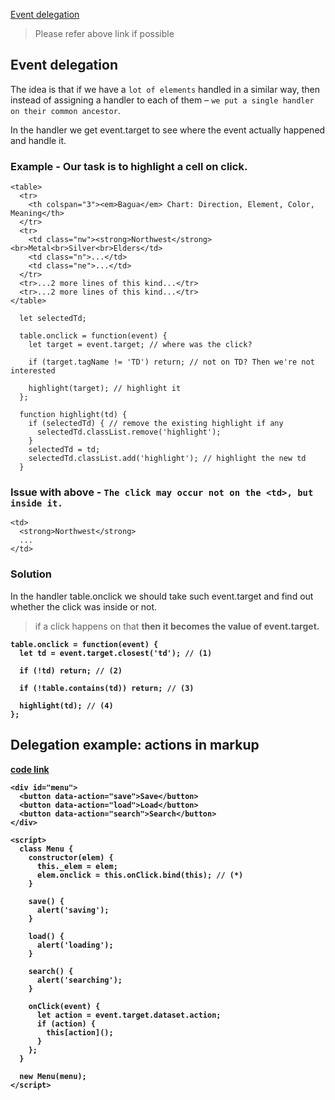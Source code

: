[Event delegation](https://javascript.info/event-delegation)

> Please refer above link if possible 

## Event delegation 

The idea is that if we have a `lot of elements` handled in a similar way, then instead of assigning a handler to each of them – `we put a single handler on their common ancestor`.

In the handler we get event.target to see where the event actually happened and handle it.

### Example - Our task is to highlight a cell <td> on click.

```
<table>
  <tr>
    <th colspan="3"><em>Bagua</em> Chart: Direction, Element, Color, Meaning</th>
  </tr>
  <tr>
    <td class="nw"><strong>Northwest</strong><br>Metal<br>Silver<br>Elders</td>
    <td class="n">...</td>
    <td class="ne">...</td>
  </tr>
  <tr>...2 more lines of this kind...</tr>
  <tr>...2 more lines of this kind...</tr>
</table>
```
```
  let selectedTd;

  table.onclick = function(event) {
    let target = event.target; // where was the click?

    if (target.tagName != 'TD') return; // not on TD? Then we're not interested

    highlight(target); // highlight it
  };

  function highlight(td) {
    if (selectedTd) { // remove the existing highlight if any
      selectedTd.classList.remove('highlight');
    }
    selectedTd = td;
    selectedTd.classList.add('highlight'); // highlight the new td
  }

```

### Issue with above - `The click may occur not on the <td>, but inside it.`

```
<td>
  <strong>Northwest</strong>
  ...
</td>
```

### Solution

In the handler table.onclick we should take such event.target and find out whether the click was inside <td> or not.

> if a click happens on that <strong> then it becomes the value of event.target.

```
table.onclick = function(event) {
  let td = event.target.closest('td'); // (1)

  if (!td) return; // (2)

  if (!table.contains(td)) return; // (3)

  highlight(td); // (4)
};
```

## Delegation example: actions in markup

[code link](https://plnkr.co/edit/?p=preview&preview)

```
<div id="menu">
  <button data-action="save">Save</button>
  <button data-action="load">Load</button>
  <button data-action="search">Search</button>
</div>

<script>
  class Menu {
    constructor(elem) {
      this._elem = elem;
      elem.onclick = this.onClick.bind(this); // (*)
    }

    save() {
      alert('saving');
    }

    load() {
      alert('loading');
    }

    search() {
      alert('searching');
    }

    onClick(event) {
      let action = event.target.dataset.action;
      if (action) {
        this[action]();
      }
    };
  }

  new Menu(menu);
</script>
```
